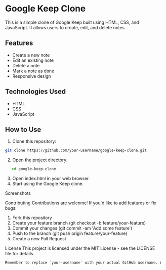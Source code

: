 # Google Keep Clone

This is a simple clone of Google Keep built using HTML, CSS, and JavaScript. It allows users to create, edit, and delete notes.

## Features

- Create a new note
- Edit an existing note
- Delete a note
- Mark a note as done
- Responsive design

## Technologies Used

- HTML
- CSS
- JavaScript

## How to Use

1. Clone this repository:

```bash
git clone https://github.com/your-username/google-keep-clone.git
```

2. Open the project directory:

```bash
   cd google-keep-clone
```

3. Open index.html in your web browser.
4. Start using the Google Keep clone.

Screenshots

Contributing
Contributions are welcome! If you'd like to add features or fix bugs:

1. Fork this repository
2. Create your feature branch (git checkout -b feature/your-feature)
3. Commit your changes (git commit -am 'Add some feature')
4. Push to the branch (git push origin feature/your-feature)
5. Create a new Pull Request

License
This project is licensed under the MIT License - see the LICENSE file for details.

```css
Remember to replace `your-username` with your actual GitHub username. Also, make sure you have a `screenshots` directory with a screenshot of your project to include in the README file.

```
